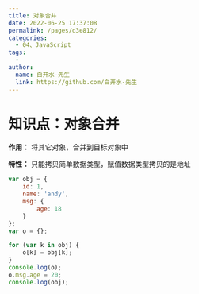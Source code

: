 ```yaml
---
title: 对象合并
date: 2022-06-25 17:37:08
permalink: /pages/d3e812/
categories:
  - 04、JavaScript
tags:
  - 
author: 
  name: 白开水-先生
  link: https://github.com/白开水-先生
---
```

# 知识点：对象合并

**作用：** 将其它对象，合并到目标对象中

**特性：** 只能拷贝简单数据类型，赋值数据类型拷贝的是地址

```js
var obj = {
    id: 1,
    name: 'andy',
    msg: {
        age: 18
    }
};
var o = {};

for (var k in obj) {
    o[k] = obj[k];
}
console.log(o);
o.msg.age = 20;
console.log(obj);
```